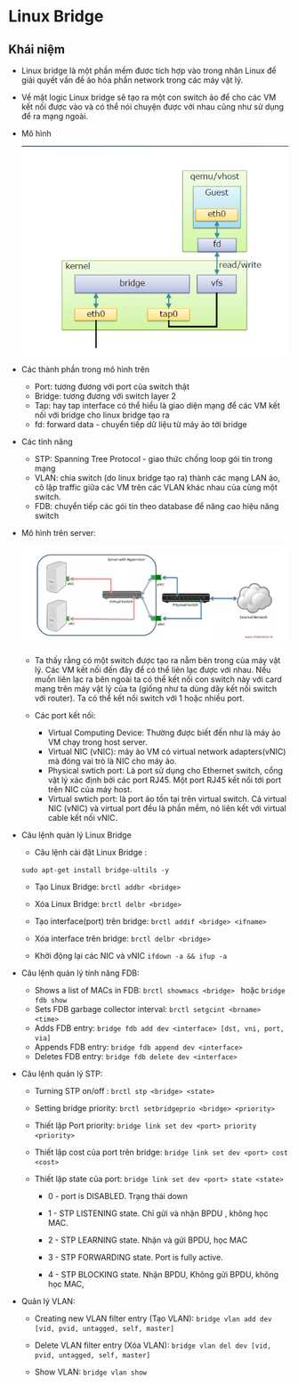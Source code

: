 # Linux Bridge

## Khái niệm

* Linux bridge là một phần mềm đươc tích hợp vào trong nhân Linux để giải quyết vấn đề ảo hóa phần network trong các máy vật lý.

* Về mặt logic Linux bridge sẽ tạo ra một con switch ảo để cho các VM kết nối được vào và có thể nói chuyện được với nhau cũng như sử dụng để ra mạng ngoài.

* Mô hình

    ![images](../images/linuxbridge1.png)


* Các thành phần trong mô hình trên

    - Port: tương đương với port của switch thật
    - Bridge: tương đương với switch layer 2
    - Tap: hay tap interface có thể hiểu là giao diện mạng để các VM kết nối với bridge cho linux bridge tạo ra
    - fd: forward data - chuyển tiếp dữ liệu từ máy ảo tới bridge

* Các tính năng
    - STP: Spanning Tree Protocol - giao thức chống loop gói tin trong mạng
    - VLAN: chia switch (do linux bridge tạo ra) thành các mạng LAN ảo, cô lập traffic giữa các VM trên các VLAN khác nhau của cùng một switch.
    - FDB: chuyển tiếp các gói tin theo database để nâng cao hiệu năng switch

* Mô hình trên server: 

     ![abc](../images/linuxbridge2.png)

     - Ta thấy rằng có một switch được tạo ra nằm bên trong của máy vật lý. Các VM kết nối đến đây để có thể liên lạc được với nhau. Nếu muốn liên lạc ra bên ngoài ta có thể kết nối con switch này với card mạng trên máy vật lý của ta (giống như ta dùng dây kết nối switch với router). Ta có thể kết nối switch với 1 hoặc nhiều port.

     - Các port kết nối:
        
        -  Virtual Computing Device: Thường được biết đến như là máy ảo VM chạy trong host server.
        - Virtual NIC (vNIC): máy ảo VM có virtual network adapters(vNIC) mà đóng vai trò là NIC cho máy ảo.
        - Physical swtich port: Là port sử dụng cho Ethernet switch, cổng vật lý xác định bởi các port RJ45. Một port RJ45 kết nối tới port trên NIC của máy host.
        - Virtual swtich port: là port ảo tồn tại trên virtual switch. Cả virtual NIC (vNIC) và virtual port đều là phần mềm, nó liên kết với virtual cable kết nối vNIC.

* Câu lệnh quản lý Linux Bridge

    - Câu lệnh cài đặt Linux Bridge :

    `sudo apt-get install bridge-ultils -y`

    - Tạo Linux Bridge:  `brctl addbr <bridge>` 
    - Xóa Linux Bridge:  `brctl delbr <bridge>`
    - Tạo interface(port) trên bridge: `brctl addif <bridge> <ifname>`
    - Xóa interface trên bridge: `brctl delbr <bridge>`
 
    - Khởi động lại các NIC và vNIC `ifdown -a && ifup -a`

* Câu lệnh quản lý tính năng FDB: 

    - Shows a list of MACs in FDB: `brctl showmacs <bridge>	` hoặc  `bridge fdb show` 
    - Sets FDB garbage collector interval: `brctl setgcint <brname> <time>`
    - Adds FDB entry: `bridge fdb add dev <interface> [dst, vni, port, via]`
    - Appends FDB entry: `bridge fdb append dev <interface> `
    - Deletes FDB entry: `bridge fdb delete dev <interface>`


* Câu lệnh quản lý STP:

    - Turning STP on/off : `brctl stp <bridge> <state>`
    
    - Setting bridge priority: `brctl setbridgeprio <bridge> <priority>`
    - Thiết lập Port priority: `bridge link set dev <port> priority <priority>`
    - Thiết lập cost của port trên bridge: `bridge link set dev <port> cost <cost>`
    - Thiết lập state của port: `bridge link set dev <port> state <state>`

        -  0 - port is DISABLED. Trạng thái down

        - 1 - STP LISTENING state. Chỉ gửi và nhận BPDU , không học MAC.

        -  2 - STP LEARNING state. Nhận và gửi BPDU, học MAC
        -  3 - STP FORWARDING state. Port is fully active.

        - 4 - STP BLOCKING state. Nhận BPDU, Không gửi BPDU, không học MAC, 

* Quản lý VLAN: 
    - Creating new VLAN filter entry (Tạo VLAN): `bridge vlan add dev [vid, pvid, untagged, self, master]`
    
    - Delete VLAN filter entry (Xóa VLAN):	`bridge vlan del dev [vid, pvid, untagged, self, master]`
    
    - Show VLAN: `bridge vlan show`


